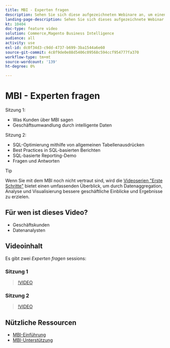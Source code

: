 ```yaml
---
title: MBI - Experten fragen
description: Sehen Sie sich diese aufgezeichneten Webinare an, um einen tiefen Einblick in das MBI-Produktteam zu erhalten, einschließlich der geschäftlichen Transformation durch intelligente Daten.
landing-page-description: Sehen Sie sich dieses aufgezeichnete Webinar an, um einen tiefen Einblick in das MBI-Produktteam zu erhalten, einschließlich der geschäftlichen Transformation durch intelligente Daten.
kt: 10404
doc-type: feature video
solution: Commerce,Magento Business Intelligence
audience: all
activity: use
exl-id: dc0f34d3-c9dd-4737-b699-3ba1544a6e60
source-git-commit: 4c8f9de0e88d5406c09568c594ccf954777fa370
workflow-type: tm+mt
source-wordcount: '139'
ht-degree: 0%

---
```


# MBI - Experten fragen

Sitzung 1:

- Was Kunden über MBI sagen
- Geschäftsumwandlung durch intelligente Daten

Sitzung 2:

- SQL-Optimierung mithilfe von allgemeinen Tabellenausdrücken
- Best Practices in SQL-basierten Berichten
- SQL-basierte Reporting-Demo
- Fragen und Antworten

>[!TIP]
>
>Wenn Sie mit dem MBI noch nicht vertraut sind, wird die [Videoserien &quot;Erste Schritte&quot;](./../1-overview.md) bietet einen umfassenden Überblick, um durch Datenaggregation, Analyse und Visualisierung bessere geschäftliche Einblicke und Ergebnisse zu erzielen.

## Für wen ist dieses Video?

- Geschäftskunden
- Datenanalysten

## Videoinhalt

Es gibt zwei _Experten fragen_ sessions:

### Sitzung 1

>[!VIDEO](https://video.tv.adobe.com/v/342409?quality=12&learn=on)

### Sitzung 2

>[!VIDEO](https://video.tv.adobe.com/v/342410?quality=12&learn=on)

## Nützliche Ressourcen

- [MBI-Einführung](https://docs.magento.com/mbi/getting-started/getting-started.html)
- [MBI-Unterstützung](https://support.magento.com/hc/en-us/articles/360016730811)
